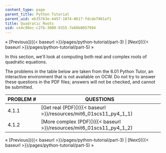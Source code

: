 ```yaml
---
content_type: page
parent_title: Python Tutorial
parent_uid: eb35763e-4457-1074-0617-fdcde7901af1
title: Quadratic Roots
uid: ce4c90ec-c2fb-3000-9355-7e60b8057994
---
```


« [Previous]({{< baseurl >}}/pages/python-tutorial/part-3) | [Next]({{< baseurl >}}/pages/python-tutorial/part-5) »

In this section, we'll look at computing both real and complex roots of quadratic equations.

The problems in the table below are taken from the 6.01 Python Tutor, an interactive environment that is not available on OCW. Do not try to answer these questions in the PDF files; answers will not be checked, and cannot be submitted.

| PROBLEM # | QUESTIONS |
| --- | --- |
| 4.1.1 | [Get real (PDF)]({{< baseurl >}}/resources/mit6_01scs11_py4_1_1) |
| 4.1.2 | [More complex (PDF)]({{< baseurl >}}/resources/mit6_01scs11_py4_1_2) 

« [Previous]({{< baseurl >}}/pages/python-tutorial/part-3) | [Next]({{< baseurl >}}/pages/python-tutorial/part-5) »